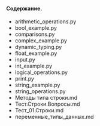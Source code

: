 #### Содержание.

- arithmetic_operations.py
- bool_example.py
- comparisons.py
- complex_example.py
- dynamic_typing.py
- float_example.py
- input.py
- int_example.py
- logical_operations.py
- print.py
- string_example.py
- string_operations.py
- Методы типа строки.md
- Тест.Строки.Вопросы.md
- Тест_01.Строки.md
- переменные_типы_данных.md
